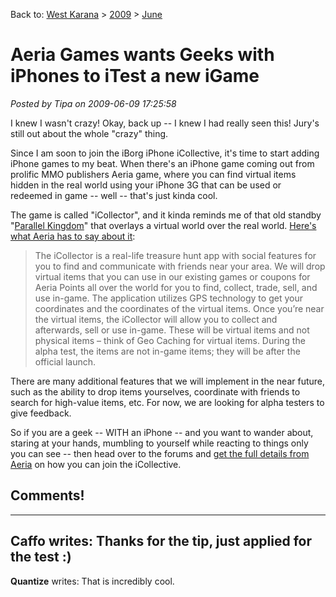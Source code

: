 Back to: [West Karana](/posts/westkarana.md) > [2009](/posts/2009/westkarana.md) > [June](./westkarana.md)
# Aeria Games wants Geeks with iPhones to iTest a new iGame

*Posted by Tipa on 2009-06-09 17:25:58*

I knew I wasn't crazy! Okay, back up -- I knew I had really seen this! Jury's still out about the whole "crazy" thing.

Since I am soon to join the iBorg iPhone iCollective, it's time to start adding iPhone games to my beat. When there's an iPhone game coming out from prolific MMO publishers Aeria game, where you can find virtual items hidden in the real world using your iPhone 3G that can be used or redeemed in game -- well -- that's just kinda cool.

The game is called "iCollector", and it kinda reminds me of that old standby "[Parallel Kingdom](http://www.parallelkingdom.com/home.shtml)" that overlays a virtual world over the real world. [Here's what Aeria has to say about it](http://forums.aeriagames.com/viewtopic.php?t=429102):


> The iCollector is a real-life treasure hunt app with social features for you to find and communicate with friends near your area. We will drop virtual items that you can use in our existing games or coupons for Aeria Points all over the world for you to find, collect, trade, sell, and use in-game. The application utilizes GPS technology to get your coordinates and the coordinates of the virtual items. Once you’re near the virtual items, the iCollector will allow you to collect and afterwards, sell or use in-game. These will be virtual items and not physical items – think of Geo Caching for virtual items. During the alpha test, the items are not in-game items; they will be after the official launch.

There are many additional features that we will implement in the near future, such as the ability to drop items yourselves, coordinate with friends to search for high-value items, etc. For now, we are looking for alpha testers to give feedback.




So if you are a geek -- WITH an iPhone -- and you want to wander about, staring at your hands, mumbling to yourself while reacting to things only you can see -- then head over to the forums and [get the full details from Aeria](http://forums.aeriagames.com/viewtopic.php?t=429102) on how you can join the iCollective.

## Comments!
---
**Caffo** writes: Thanks for the tip, just applied for the test :)
---
**Quantize** writes: That is incredibly cool.
